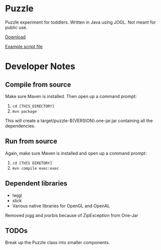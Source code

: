 Puzzle
======
Puzzle experiment for toddlers. Written in Java using JOGL. Not meant for public use.

[Download](http://jtse.github.com/puzzle/puzzle.jar)

[Example script file](https://raw.github.com/jtse/puzzle/master/src/main/install/puzzle/demo/demo.txt)

Developer Notes
===============
Compile from source
-------------------
Make sure Maven is installed. Then open up a command prompt:

1. `cd [THIS_DIRECTORY]`
2. `mvn package`

This will create a target/puzzle-${VERSION}.one-jar.jar containing all the dependencies.


Run from source
---------------
Again, make sure Maven is installed and open up a command prompt:

1. `cd [THIS DIRETORY]`
2. `mvn compile exec:exec`


Dependent libraries
-------------------
* lwjgl
* slick
* Various native libraries for OpenGL and OpenAL

Removed jogg and jvorbis because of ZipException from One-Jar


TODOs
-----
Break up the Puzzle class into smaller components.

